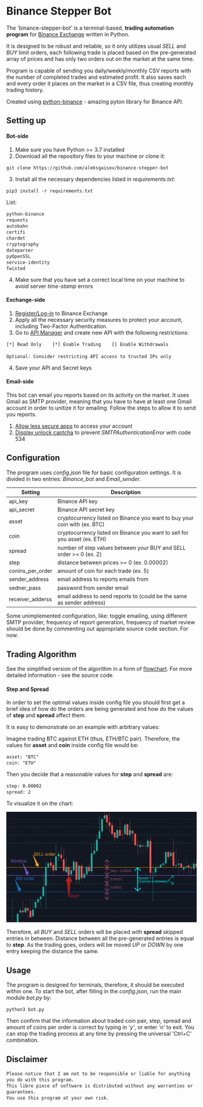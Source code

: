 # Binance Stepper Bot

The 'binance-stepper-bot' is a terminal-based, **trading automation program** for [Binance Exchange](https://www.binance.com/en) written in Python.

It is designed to be robust and reliable, so it only utilizes usual _SELL_ and _BUY_ limit orders, each following trade is placed based on the pre-generated array of prices and has only two orders out on the market at the same time.

Program is capable of sending you daily/weekly/monthly CSV reports with the number of completed trades and estimated profit. It also saves each and every order it places on the market in a CSV file, thus creating monthly trading history.

Created using [python-binance](https://github.com/sammchardy/python-binance) - amazing pyton library for Binance API.

## Setting up

#### Bot-side

1. Make sure you have Python >= 3.7 installed
2. Download all the repository files to your machine or clone it:

```
git clone https://github.com/aleksgaisov/binance-stepper-bot
```
3. Install all the necessary dependencies listed in _requirements.txt_:

```
pip3 install -r requirements.txt
```

List:

```
python-binance
requests
autobahn
certifi
chardet
cryptography
dateparser
pyOpenSSL
service-identity
Twisted
```

4. Make sure that you have set a correct local time on your machine to avoid server _time-stamp_ errors

#### Exchange-side

1. [Register/Log-in](https://accounts.binance.com/en/login) to Binance Exchange
2. Apply all the necessary security measures to protect your account, including Two-Factor Authentication.
3. Go to [API Manager](https://www.binance.com/en/usercenter/settings/api-management) and create new API with the following restrictions:

```
[*] Read Only    [*] Enable Trading    [] Enable Withdrawals

Optional: Consider restricting API access to trusted IPs only
```

4. Save your API and Secret keys

#### Email-side

This bot can email you reports based on its activity on the market. It uses Gmail as SMTP provider, meaning that you have to have at least one Gmail account in order to unitize it for emailing. Follow the steps to allow it to send you reports.

1. [Allow less secure apps](https://www.google.com/settings/security/lesssecureapps) to access your account
2. [Display unlock captcha](https://accounts.google.com/DisplayUnlockCaptcha) to prevent _SMTPAuthenticationError_ with code 534

## Configuration

The program uses _config.json_ file for basic configuration settings. It is divided in two entries: _Binance\_bot_ and _Email\_sender_.

| Setting          | Description                                                               |
|------------------|---------------------------------------------------------------------------|
| api_key          | Binance API key                                                           |
| api_secret       | Binance API secret key                                                    |
| asset            | cryptocurrency listed on Binance you want to buy your coin with (ex. BTC) |
| coin             | cryptocurrency listed on Binance you want to sell for you asset (ex. ETH) |
| spread           | number of step values between your BUY and SELL order >= 0 (ex. 2)        |
| step             | distance between prices >= 0 (ex. 0.00002)                                |
| conins_per_order | amount of coin for each trade (ex. 5)                                     |
| sender_address   | email address to reports emails from                                      |
| sedner_pass      | password from sender email                                                |
| receiver_adderss | email address to send reports to (could be the same as sender address)    |

Some unimplemented configuration, like: toggle emailing, using different SMTP provider, frequency of report generation, frequency of market review should be done by commenting out appropriate source code section. For now.

## Trading Algorithm

See the simplified version of the algorithm in a form of [flowchart](img/flowchart.jpg). For more detailed information - see the source code.

#### Step and Spread

In order to set the optimal values inside config file you should first get a brief idea of how do the orders are being generated and how do the values of **step** and **spread** affect them.

It is easy to demonstrate on an example with arbitrary values:

Imagine trading BTC against ETH (thus, ETH/BTC pair). Therefore, the values for **asset** and **coin** inside config file would be:

```
asset: "BTC"
coin: "ETH"
```

Then you decide that a reasonable values for **step** and **spread** are:

```
step: 0.00002
spread: 2
```

To visualize it on the chart:

![Visualization](img/chart.png)

Therefore, all _BUY_ and _SELL_ orders will be placed with **spread** skipped entries in between. Distance between all the pre-generated entries is equal to **step**. As the trading goes, orders will be moved _UP_ or _DOWN_ by one entry keeping the distance the same. 

## Usage

The program is designed for terminals, therefore, it should be executed within one. To start the bot, after filling in the _config.json_, run the main module _bot.py_ by:

```
python3 bot.py
```

Then confirm that the information about traded coin pair, step, spread and amount of coins per order is correct by typing in _'y'_, or enter _'n'_ to exit. You can stop the trading process at any time by pressing the universal 'Ctrl+C' combination.

## Disclaimer

```
Please notice that I am not to be responsible or liable for anything you do with this program.
This libre piece of software is distributed without any warranties or guarantees.
You use this program at your own risk.
```
